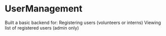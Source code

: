 # UserManagement
Built a basic backend for:  Registering users (volunteers or interns)  Viewing list of registered users (admin only)
